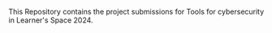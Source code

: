This Repository contains the project submissions for Tools for cybersecurity in Learner's Space 2024.